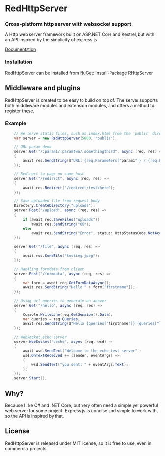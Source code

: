 # RedHttpServer
### Cross-platform http server with websocket support

A Http web server framework built on ASP.NET Core and Kestrel, but with an API inspired by the simplicity of express.js

[Documentation](https://rosenbjerg.dk/red/docs)

### Installation
RedHttpServer can be installed from [NuGet](https://www.nuget.org/packages/RHttpServer/): Install-Package RHttpServer

## Middleware and plugins
RedHttpServer is created to be easy to build on top of. 
The server supports both middleware modules and extension modules, and offers a method to register these. 

### Example
```csharp
	// We serve static files, such as index.html from the 'public' directory
	var server = new RedHttpServer(5000, "public");

	// URL param demo
	server.Get("/:param1/:paramtwo/:somethingthird", async (req, res) =>
	{
		await res.SendString($"URL: {req.Parameters["param1"]} / {req.Parameters["paramtwo"]} / {req.Parameters["somethingthird"]}");
	});

	// Redirect to page on same host
	server.Get("/redirect", async (req, res) =>
	{
		await res.Redirect("/redirect/test/here");
	});

	// Save uploaded file from request body 
	Directory.CreateDirectory("uploads");
	server.Post("/upload", async (req, res) =>
	{
		if (await req.SaveFiles("uploads"))
			await res.SendString("OK");
		else
			await res.SendString("Error", status: HttpStatusCode.NotAcceptable);
	});

	server.Get("/file", async (req, res) =>
	{
		await res.SendFile("testimg.jpeg");
	});

	// Handling formdata from client
	server.Post("/formdata", async (req, res) =>
	{
		var form = await req.GetFormDataAsync();
		await res.SendString("Hello " + form["firstname"]);
	});

	// Using url queries to generate an answer
	server.Get("/hello", async (req, res) =>
	{
		Console.WriteLine(req.GetSession().Data);
		var queries = req.Queries;
		await res.SendString($"Hello {queries["firstname"]} {queries["lastname"]}, have a nice day");
	});

	// WebSocket echo server
	server.WebSocket("/echo", async (req, wsd) =>
	{
		await wsd.SendText("Welcome to the echo test server");
		wsd.OnTextReceived += (sender, eventArgs) =>
		{
			wsd.SendText("you sent: " + eventArgs.Text);
		};
	});
	server.Start();
```

## Why?
Because I like C# and .NET Core, but very often need a simple yet powerful web server for some project. Express.js is concise and simple to work with, so the API is inspired by that.

## License
RedHttpServer is released under MIT license, so it is free to use, even in commercial projects.